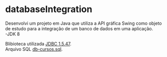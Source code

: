 # databaseIntegration
Desenvolvi um projeto em Java que utiliza a API gráfica Swing como objeto de estudo para a integração de um banco de dados em uma aplicação.
<br>-JDK 8
<p>
  Blibioteca utilizada
  <a href="https://downloads.mysql.com/archives/c-j/">JDBC 1.5.47</a>.
  <br>
  Arquivo SQL
  <a href="https://drive.google.com/file/d/1t8ancoFQc1LZ9Sp4G1xBLCcQFv_m-9gW/view?usp=sharing">db-cursos.sql</a>.
</p>
